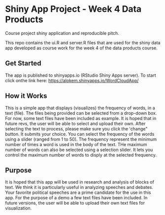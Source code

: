 # Shiny App Project - Week 4 Data Products
Course project shiny application and reproducible pitch.

This repo contains the ui.R and server.R files that are used for the shiny data app developed as course work for the week 4 of the data products course.

## Get Started
The app is published to shinyapps.io (RStudio Shiny Apps server). To start click onthe link here:
https://alokem.shinyapps.io/WordCloudApp/

## How it Works
This is a simple app that displays (visualizes) the frequency of words, in a text (file). 
The files being provided can be selected from a drop-down box. For now, some text files have been included as example. It is hoped that in future revs, the user will be able to select and upload their own. 
After selecting the text to process, please make sure you click the 'change" button. It submits your choice.
You can select the frequency of the words using a slider (ranged from 1 to 50). The frequency represent the minimum number of times a word is used in the body of the text.
THe maximum number of words can also be selected using a selection slider. It lets you control the maximum number of words to disply at the selected frequency.

## Purpose
It is hoped that this app will be used in research and analysis of blocks of text. We think it is particularly useful in analyzing speeches and debates. Your favorite political speeches are a prime candidate for the use in this app. For the purpose of a demo a few text files have been included. In future versions, the user will be able to upload their own text files for visualization.
